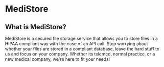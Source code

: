 # MediStore

## What is MediStore?
MediStore is a secured file storage service that allows you to store files in a HIPAA compliant way with the ease of an API call. Stop worrying about whether your files are stored in a compliant database, leave the hard stuff to us and focus on your company. Whether its telemed, normal practice, or a new medical company, we're here to fit your needs!
